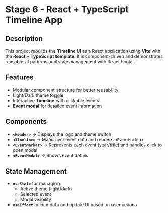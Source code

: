 # Stage 6 - React + TypeScript Timeline App  

## Description  
This project rebuilds the **Timeline UI** as a React application using **Vite** with the **React + TypeScript template**. It is component-driven and demonstrates reusable UI patterns and state management with React hooks.  

## Features   
- Modular component structure for better reusability  
- Light/Dark theme toggle  
- Interactive **Timeline** with clickable events  
- **Event modal** for detailed event information    

## Components  
- **`<Header>`** → Displays the logo and theme switch  
- **`<Timeline>`** → Maps over event data and renders `<EventMarker>`  
- **`<EventMarker>`** → Represents each event (year/title) and handles click to open modal 
- **`<EventModal>`** → Shows event details  
 

## State Management  
- **`useState`** for managing:  
  - Active theme (light/dark)  
  - Selected event  
  - Modal visibility  
- **`useEffect`** to load data and update UI based on user actions  


